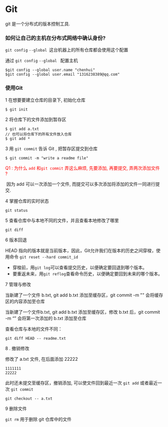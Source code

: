 # Git

git 是一个分布式的版本控制工具.

### 如何让自己的主机在分布式网络中确认身份?

```git config```   ```--global ```这台机器上的所有仓库都会使用这个配置

通过 ```git config```   ```--global ``` 配置主机

```shell
$git config --global user.name "chenhui"
$git config --global user.email "1316238389@qq.com"
```

### 使用Git

1 在想要要建立仓库的目录下, 初始化仓库

```shell
$ git init
```

2 将仓库下的文件添加到暂存区

```shell
$ git add a.txt 
// 也可以将仓库下的所有文件放入仓库 
$ git add *
```

3 用 ```git commit``` 告诉 Git , 把暂存区提交到仓库

```shell
$ git commit -m "write a readme file"
```

<font color="red">Q1 : 为什么 ```add``` 和```git commit``` 弄这么麻烦, 先要添加, 再要提交, 弄两次添加文件 ? </font>

​	因为 add 可以一次添加一个文件, 而提交可以多次添加将添加的文件一同进行提交.

4 掌握仓库的实时状态

```shell
git status
```

5 查看仓库中与本地不同的文件，并且查看本地修改了哪里

```shell
git diff
```

6 版本回退

HEAD 指向的版本就是当前版本，因此，Git允许我们在版本的历史之间穿梭，使用命令  `git reset --hard commit_id`

- 穿梭前，用`git log`可以查看提交历史，以便确定要回退到哪个版本。
- 要重返未来，用`git reflog`查看命令历史，以便确定要回到未来的哪个版本。

7 管理与修改

当新建了一个文件 b.txt,  git add b.txt 添加至缓存区，git commit -m "" 会将缓存区的内容添加至仓库

当新建了一个文件b.txt, git add b.txt 添加至缓存区，修改 b.txt 后，git commit -m “”  会将第一次添加的 b.txt 添加至仓库

查看仓库与本地的文件不同：

```shell
git diff HEAD -- readme.txt
```

8 . 撤销修改

修改了 a.txt 文件, 在后面添加 22222

```
1111111
22222
```

此时还未提交至缓存区，撤销添加, 可以使文件回到最近一次 `git add` 或者最近一次 `git commit`

```
git checkout -- a.txt
```

9 删除文件

`git rm` 用于删除 git 仓库中的文件 

